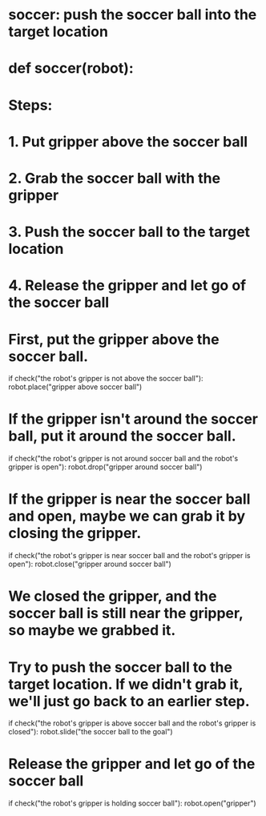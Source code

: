 # soccer: push the soccer ball into the target location
# def soccer(robot):
# Steps:
#  1. Put gripper above the soccer ball
#  2. Grab the soccer ball with the gripper
#  3. Push the soccer ball to the target location
#  4. Release the gripper and let go of the soccer ball

# First, put the gripper above the soccer ball.
if check("the robot's gripper is not above the soccer ball"):
    robot.place("gripper above soccer ball")

# If the gripper isn't around the soccer ball, put it around the soccer ball.
if check("the robot's gripper is not around soccer ball and the robot's gripper is open"):
    robot.drop("gripper around soccer ball")

# If the gripper is near the soccer ball and open, maybe we can grab it by closing the gripper.
if check("the robot's gripper is near soccer ball and the robot's gripper is open"):
    robot.close("gripper around soccer ball")

# We closed the gripper, and the soccer ball is still near the gripper, so maybe we grabbed it.
# Try to push the soccer ball to the target location. If we didn't grab it, we'll just go back to an earlier step.
if check("the robot's gripper is above soccer ball and the robot's gripper is closed"):
    robot.slide("the soccer ball to the goal")

# Release the gripper and let go of the soccer ball
if check("the robot's gripper is holding soccer ball"):
    robot.open("gripper")